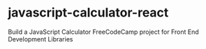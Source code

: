 # javascript-calculator-react
 Build a JavaScript Calculator FreeCodeCamp project for Front End Development Libraries 
